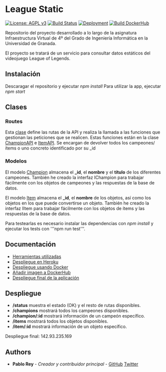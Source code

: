 # League Static

[![License: AGPL v3](https://img.shields.io/badge/License-AGPL%20v3-blue.svg)](https://www.gnu.org/licenses/agpl-3.0)
[![Build Status](https://travis-ci.org/PFeynman/proyecto-iv.svg?branch=master)](https://travis-ci.org/PFeynman/proyecto-iv)
[![Deployment](https://www.herokucdn.com/deploy/button.svg)](https://league-static.herokuapp.com/status)
[![Build DockerHub](https://img.shields.io/badge/build-DockerHub-blue.svg?logo=docker)](https://hub.docker.com/r/pfeynman/proyecto-iv/)

Repositorio del proyecto desarrollado a lo largo de la asignatura Infraestructura Virtual de 4º del Grado de Ingeniería Informática en la Universidad de Granada.

El proyecto se tratará de un servicio para consultar datos estáticos del videojuego League of Legends.

## Instalación

Descaragar el repositorio y ejecutar _npm install_ 
Para utilizar la app, ejecutar _npm start_

## Clases

### Routes

Esta [clase](https://github.com/PFeynman/proyecto-iv/blob/master/src/routes/routeProvider.ts) define las rutas de la API y realiza la llamada a las funciones que gestionan las peticiones que se realicen. Estas funciones están en la clase [ChampionAPI](https://github.com/PFeynman/proyecto-iv/blob/master/src/routes/Champions-API.ts) e [ItemAPI](https://github.com/PFeynman/proyecto-iv/blob/master/src/routes/Items-API.ts). Se encargan de devolver todos los campeones/ítems o uno concreto identificado por su _id

### Modelos
El modelo [Champion](https://github.com/PFeynman/proyecto-iv/blob/master/src/models/champion.ts) almacena el **_id**, el **nombre** y el **título** de los diferentes campeones. También he creado la interfaz IChampion para trabajar fácilmente con los objetos de campeones y las respuestas de la base de datos.

El modelo [Item](https://github.com/PFeynman/proyecto-iv/blob/master/src/models/item.ts) almacena el **_id**, el **nombre** de los objetos, así como los objetos en los que puede convertirse un objeto. También he creado la interfaz IItem para trabajar fácilmente con los objetos de ítems y las respuestas de la base de datos.

Para testearlas es necesario instalar las dependencias con _npm install_ y ejecutar los tests con '''npm run test'''.

## Documentación
* [Herramientas utilizadas](https://github.com/PFeynman/proyecto-iv/blob/master/doc/herramientas.md)
* [Despliegue en Heroku](https://github.com/PFeynman/proyecto-iv/blob/master/doc/despliegue.md)
* [Despliegue usando Docker](https://github.com/PFeynman/proyecto-iv/blob/master/doc/docker.md)
* [Añadir imagen a DockerHub](https://github.com/PFeynman/proyecto-iv/blob/master/doc/dockerhub.md)
* [Despliegue final de la aplicación](https://github.com/PFeynman/proyecto-iv/blob/master/doc/despliegue_final.md)

## Despliegue

* **/status** muestra el estado (OK) y el resto de rutas disponibles.
* **/champions** mostrará todos los campeones disponibles.
* **/champion/:id** mostrará información de un campeón específico.
* **/items** mostrará todos los objetos disponibles.
* **/item/:id** mostrará información de un objeto específico.

Despliegue final: 142.93.235.169

## Authors

* __Pablo Rey__ - _Creador y contribuidor principal_ - [GitHub](https://github.com/PFeynman) [Twitter](https://twitter.com/PabloRPedrosa)
